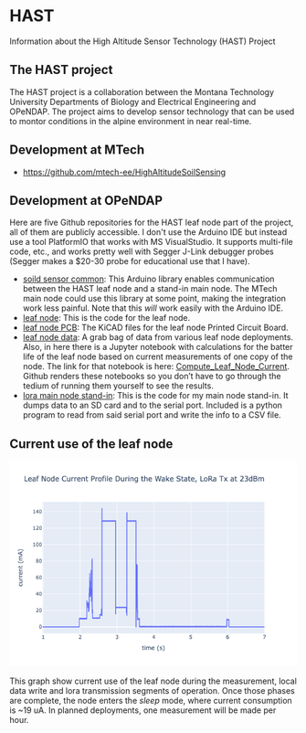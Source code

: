 # HAST
Information about the High Altitude Sensor Technology (HAST) Project

## The HAST project
The HAST project is a collaboration between the Montana Technology University Departments of Biology and Electrical Engineering and OPeNDAP. 
The project aims to develop sensor technology that can be used to montor conditions in the alpine environment in near real-time. 

## Development at MTech
* https://github.com/mtech-ee/HighAltitudeSoilSensing


## Development at OPeNDAP
Here are five Github repositories for the HAST leaf node part of the project, all of them are publicly accessible. I don't use the Arduino IDE but instead use a tool PlatformIO that works with MS VisualStudio. It supports multi-file code, etc., and works pretty well with Segger J-Link debugger probes (Segger makes a $20-30 probe for educational use that I have).

* [soild sensor common](https://github.com/jgallagher59701/soil_sensor_common): This Arduino library enables communication between the HAST leaf node and a stand-in main node. The MTech main node could use this library at some point, making the integration work less painful. Note that this _will_ work easily with the Arduino IDE.
* [leaf node](https://github.com/jgallagher59701/HAST_leaf_node): This is the code for the leaf node.
* [leaf node PCB](https://github.com/jgallagher59701/HAST_leaf_node_pcb): The KiCAD files for the leaf node Printed Circuit Board.
* [leaf node data](https://github.com/jgallagher59701/HAST_leaf_node_data): A grab bag of data from various leaf node deployments. Also, in here there is a Jupyter notebook with calculations for the batter life of the leaf node based on current measurements of one copy of the node. The link for that notebook is here: [Compute_Leaf_Node_Current](https://github.com/jgallagher59701/HAST_leaf_node_data/blob/main/Compute_Leaf_Node_Current_2.ipynb). Github renders these notebooks so you don’t have to go through the tedium of running them yourself to see the results.
* [lora main node stand-in](https://github.com/jgallagher59701/HAST_lora_main): This is the code for my main node stand-in. It dumps data to an SD card and to the serial port. Included is a python program to read from said serial port and write the info to a CSV file.

## Current use of the leaf node
![a graph from the notebook in bullet #4 showing current use of the leaf node](https://github.com/jgallagher59701/HAST_leaf_node_data/blob/main/Current_measurement/figures/fig1.png)

This graph show current use of the leaf node during the measurement, local data write and lora transmission segments of operation. Once those phases are complete, the node enters the _sleep_ mode, where current consumption is ~19 uA. In planned deployments, one measurement will be made per hour.
